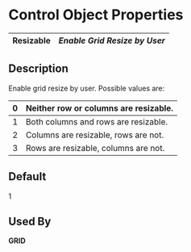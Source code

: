 # Control Object Properties

**Resizable** |  **_Enable Grid Resize by User_**  
---|---  
  
## Description

Enable grid resize by user. Possible values are:

0 |  Neither row or columns are resizable.  
---|---  
1 |  Both columns and rows are resizable.  
2 |  Columns are resizable, rows are not.  
3 |  Rows are resizable, columns are not.  
  
## Default

1

## Used By

**GRID**
